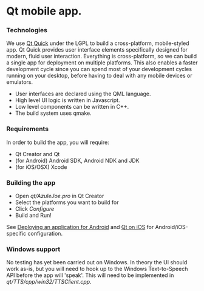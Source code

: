 # Qt mobile app.

### Technologies

We use [Qt Quick](http://doc.qt.io/qt-4.8/qml-intro.html) under the LGPL to build a cross-platform, mobile-styled app. Qt Quick provides user interface elements specifically designed for modern, fluid user interaction. Everything is cross-platform, so we can build a single app for deployment on multiple platforms. This also enables a faster development cycle since you can spend most of your development cycles running on your desktop, before having to deal with any mobile devices or emulators.

- User interfaces are declared using the QML language.
- High level UI logic is written in Javascript.
- Low level components can be written in C++.
- The build system uses qmake.

### Requirements
In order to build the app, you will require:
- Qt Creator and Qt
- (for Android) Android SDK, Android NDK and JDK
- (for iOS/OSX) Xcode

### Building the app
- Open *qt/AzuleJoe.pro* in Qt Creator
- Select the platforms you want to build for
- Click *Configure*
- Build and Run!

See [Deploying an application for Android](http://doc.qt.io/qt-5/deployment-android.html) and [Qt on iOS](http://doc.qt.io/qt-5/ios-support.html) for Android/iOS-specific configuration.

### Windows support
No testing has yet been carried out on Windows. In theory the UI should work as-is, but you will need to hook up to the Windows Text-to-Speech API before the app will 'speak'. This will need to be implemented in *qt/TTS/cpp/win32/TTSClient.cpp*.
